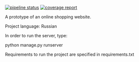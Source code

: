 [![pipeline status](https://gitlab.informatics.ru/matulka/abacaba-final/badges/master/pipeline.svg)](https://gitlab.informatics.ru/matulka/abacaba-final/commits/master)
[![coverage report](https://gitlab.informatics.ru/matulka/abacaba-final/badges/master/coverage.svg)](https://gitlab.informatics.ru/matulka/abacaba-final/commits/master)

A prototype of an online shopping website.

Project language: Russian

In order to run the server, type:

python manage.py runserver

Requirements to run the project are specified in requirements.txt
